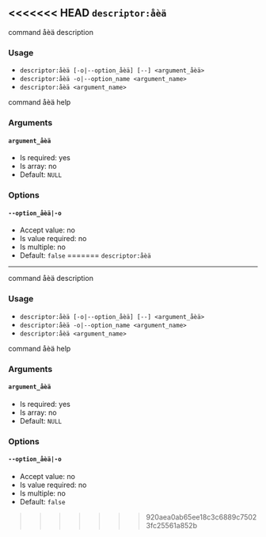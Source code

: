 <<<<<<< HEAD
`descriptor:åèä`
----------------

command åèä description

### Usage

* `descriptor:åèä [-o|--option_åèä] [--] <argument_åèä>`
* `descriptor:åèä -o|--option_name <argument_name>`
* `descriptor:åèä <argument_name>`

command åèä help

### Arguments

#### `argument_åèä`

* Is required: yes
* Is array: no
* Default: `NULL`

### Options

#### `--option_åèä|-o`

* Accept value: no
* Is value required: no
* Is multiple: no
* Default: `false`
=======
`descriptor:åèä`
----------------

command åèä description

### Usage

* `descriptor:åèä [-o|--option_åèä] [--] <argument_åèä>`
* `descriptor:åèä -o|--option_name <argument_name>`
* `descriptor:åèä <argument_name>`

command åèä help

### Arguments

#### `argument_åèä`

* Is required: yes
* Is array: no
* Default: `NULL`

### Options

#### `--option_åèä|-o`

* Accept value: no
* Is value required: no
* Is multiple: no
* Default: `false`
>>>>>>> 920aea0ab65ee18c3c6889c75023fc25561a852b
